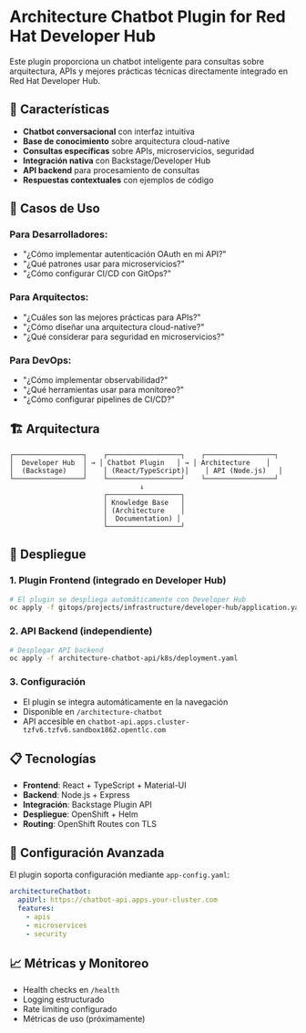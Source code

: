# Architecture Chatbot Plugin for Red Hat Developer Hub

Este plugin proporciona un chatbot inteligente para consultas sobre arquitectura, APIs y mejores prácticas técnicas directamente integrado en Red Hat Developer Hub.

## 🤖 Características

- **Chatbot conversacional** con interfaz intuitiva
- **Base de conocimiento** sobre arquitectura cloud-native
- **Consultas específicas** sobre APIs, microservicios, seguridad
- **Integración nativa** con Backstage/Developer Hub
- **API backend** para procesamiento de consultas
- **Respuestas contextuales** con ejemplos de código

## 🎯 Casos de Uso

### Para Desarrolladores:
- "¿Cómo implementar autenticación OAuth en mi API?"
- "¿Qué patrones usar para microservicios?"
- "¿Cómo configurar CI/CD con GitOps?"

### Para Arquitectos:
- "¿Cuáles son las mejores prácticas para APIs?"
- "¿Cómo diseñar una arquitectura cloud-native?"
- "¿Qué considerar para seguridad en microservicios?"

### Para DevOps:
- "¿Cómo implementar observabilidad?"
- "¿Qué herramientas usar para monitoreo?"
- "¿Cómo configurar pipelines de CI/CD?"

## 🏗️ Arquitectura

```
┌─────────────────┐    ┌──────────────────┐    ┌─────────────────┐
│  Developer Hub  │ → │ Chatbot Plugin   │ → │ Architecture    │
│  (Backstage)    │    │ (React/TypeScript)│    │ API (Node.js)   │
└─────────────────┘    └──────────────────┘    └─────────────────┘
                                ↓
                       ┌──────────────────┐
                       │ Knowledge Base   │
                       │ (Architecture    │
                       │  Documentation) │
                       └──────────────────┘
```

## 🚀 Despliegue

### 1. Plugin Frontend (integrado en Developer Hub)
```bash
# El plugin se despliega automáticamente con Developer Hub
oc apply -f gitops/projects/infrastructure/developer-hub/application.yaml
```

### 2. API Backend (independiente)
```bash
# Desplegar API backend
oc apply -f architecture-chatbot-api/k8s/deployment.yaml
```

### 3. Configuración
- El plugin se integra automáticamente en la navegación
- Disponible en `/architecture-chatbot`
- API accesible en `chatbot-api.apps.cluster-tzfv6.tzfv6.sandbox1862.opentlc.com`

## 📋 Tecnologías

- **Frontend**: React + TypeScript + Material-UI
- **Backend**: Node.js + Express
- **Integración**: Backstage Plugin API
- **Despliegue**: OpenShift + Helm
- **Routing**: OpenShift Routes con TLS

## 🔧 Configuración Avanzada

El plugin soporta configuración mediante `app-config.yaml`:

```yaml
architectureChatbot:
  apiUrl: https://chatbot-api.apps.your-cluster.com
  features:
    - apis
    - microservices
    - security
```

## 📈 Métricas y Monitoreo

- Health checks en `/health`
- Logging estructurado
- Rate limiting configurado
- Métricas de uso (próximamente)